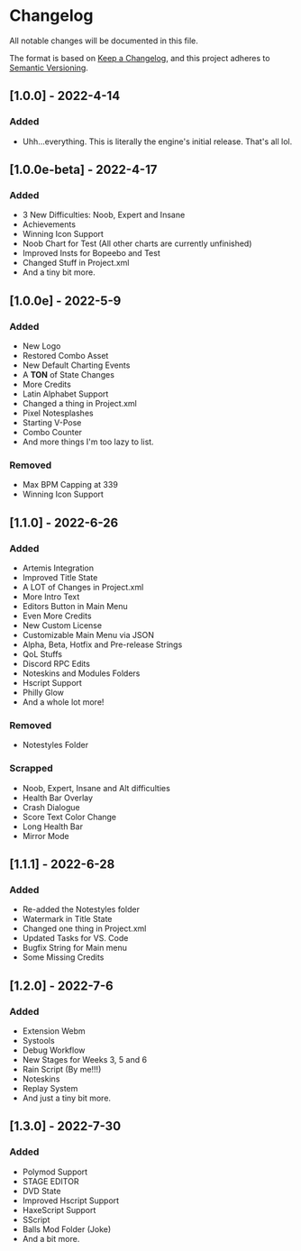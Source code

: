 # Changelog
All notable changes will be documented in this file.

The format is based on [Keep a Changelog](https://keepachangelog.com/en/1.0.0/),
and this project adheres to [Semantic Versioning](https://semver.org/spec/v2.0.0.html).

## [1.0.0] - 2022-4-14
### Added
* Uhh...everything. This is literally the engine's initial release. That's all lol.

## [1.0.0e-beta] - 2022-4-17
### Added
* 3 New Difficulties: Noob, Expert and Insane
* Achievements
* Winning Icon Support
* Noob Chart for Test (All other charts are currently unfinished)
* Improved Insts for Bopeebo and Test
* Changed Stuff in Project.xml
* And a tiny bit more.

## [1.0.0e] - 2022-5-9
### Added
* New Logo
* Restored Combo Asset
* New Default Charting Events
* A **TON** of State Changes
* More Credits
* Latin Alphabet Support
* Changed a thing in Project.xml
* Pixel Notesplashes
* Starting V-Pose
* Combo Counter
* And more things I'm too lazy to list.
### Removed
* Max BPM Capping at 339
* Winning Icon Support

## [1.1.0] - 2022-6-26
### Added
* Artemis Integration
* Improved Title State
* A LOT of Changes in Project.xml
* More Intro Text
* Editors Button in Main Menu
* Even More Credits
* New Custom License
* Customizable Main Menu via JSON
* Alpha, Beta, Hotfix and Pre-release Strings
* QoL Stuffs
* Discord RPC Edits
* Noteskins and Modules Folders
* Hscript Support
* Philly Glow
* And a whole lot more!
### Removed
* Notestyles Folder
### Scrapped
* Noob, Expert, Insane and Alt difficulties
* Health Bar Overlay
* Crash Dialogue
* Score Text Color Change
* Long Health Bar
* Mirror Mode

## [1.1.1] - 2022-6-28
### Added
* Re-added the Notestyles folder
* Watermark in Title State
* Changed one thing in Project.xml
* Updated Tasks for VS. Code
* Bugfix String for Main menu
* Some Missing Credits

## [1.2.0] - 2022-7-6
### Added
* Extension Webm
* Systools
* Debug Workflow
* New Stages for Weeks 3, 5 and 6
* Rain Script (By me!!!)
* Noteskins
* Replay System
* And just a tiny bit more.

## [1.3.0] - 2022-7-30
### Added
* Polymod Support
* STAGE EDITOR
* DVD State
* Improved Hscript Support
* HaxeScript Support
* SScript
* Balls Mod Folder (Joke)
* And a bit more.
